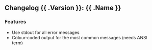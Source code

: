 ## Changelog {{ .Version }}: {{ .Name }}

### Features

* Use stdout for all error messages
* Colour-coded output for the most common messages (needs ANSI term)

